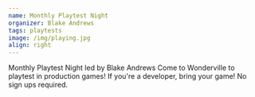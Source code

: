 ```yaml
---
name: Monthly Playtest Night
organizer: Blake Andrews
tags: playtests
image: /img/playing.jpg
align: right
---
```


Monthly Playtest Night led by Blake Andrews
Come to Wonderville to playtest in production games!
If you're a developer, bring your game! No sign ups required.
